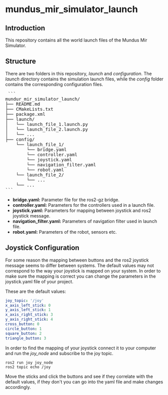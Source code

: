 # mundus_mir_simulator_launch


## Introduction

This repository contains all the world launch files of the Mundus Mir Simulator. 


## Structure

There are two folders in this repository, *launch* and *configuration*. The *launch* directory contains the simulation launch files, while the *config* folder contains the corresponding configuration files.

<pre> ``` 
mundur_mir_simulator_launch/ 
├── README.md 
├── CMakeLists.txt  
├── package.xml
├── launch/ 
│   └── launch_file_1.launch.py
│   └── launch_file_2.launch.py
│   └── ...
├── config/
    └── launch_file_1/
        └── bridge.yaml
        └── controller.yaml
        └── joystick.yaml
        └── navigation_filter.yaml
        └── robot.yaml
    └── launch_file_2/
        └── ...
    └── ...
``` </pre>

- **bridge.yaml:** Parameter file for the ros2-gz bridge.
- **controller.yaml:** Parameters for the controllers used in a launch file.
- **joystick.yaml:** Parameters for mapping between joystick and ros2 joystick message.
- **navigation_filter.yaml:** Parameters of navigation filter used in launch file.
- **robot.yaml:** Parameters of the robot, sensors etc.  





## Joystick Configuration

For some reason the mapping between buttons and the ros2 joystick message seems to differ between systems. The default values may not correspond to the way your joystick is mapped on your system. In order to make sure the mapping is correct you can change the parameters in the joystick.yaml file of your project. 


These are the default values:
```yaml
joy_topic: '/joy'
x_axis_left_stick: 0
y_axis_left_stick: 1
x_axis_right_stick: 3
y_axis_right_stick: 4
cross_button: 0
circle_button: 1 
square_button: 2 
triangle_button: 3 
```

In order to find the mapping of your joystick connect it to your computer and run the *joy_node* and subscribe to the joy topic.

```
ros2 run joy joy_node
ros2 topic echo /joy
```

Move the sticks and click the buttons and see if they correlate with the default values, if they don't you can go into the yaml file and make changes accordingly. 

